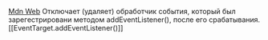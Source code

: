 [Mdn Web](https://developer.mozilla.org/ru/docs/Web/API/EventTarget/removeEventListener)
Отключает (удаляет) обработчик события, который был зарегестрировани методом addEventListener(), после его срабатывания.
[[EventTarget.addEventListener()]]